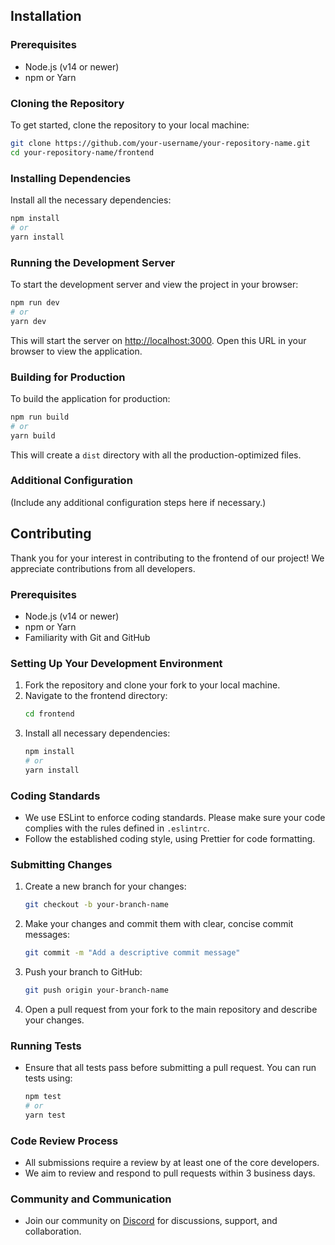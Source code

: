 ## Installation

### Prerequisites
- Node.js (v14 or newer)
- npm or Yarn

### Cloning the Repository
To get started, clone the repository to your local machine:
```bash
git clone https://github.com/your-username/your-repository-name.git
cd your-repository-name/frontend
```

### Installing Dependencies
Install all the necessary dependencies:
```bash
npm install
# or
yarn install
```

### Running the Development Server
To start the development server and view the project in your browser:
```bash
npm run dev
# or
yarn dev
```
This will start the server on [http://localhost:3000](http://localhost:3000). Open this URL in your browser to view the application.

### Building for Production
To build the application for production:
```bash
npm run build
# or
yarn build
```
This will create a `dist` directory with all the production-optimized files.

### Additional Configuration
(Include any additional configuration steps here if necessary.)

## Contributing

Thank you for your interest in contributing to the frontend of our project! We appreciate contributions from all developers.

### Prerequisites

- Node.js (v14 or newer)
- npm or Yarn
- Familiarity with Git and GitHub

### Setting Up Your Development Environment

1. Fork the repository and clone your fork to your local machine.
2. Navigate to the frontend directory:
   ```bash
   cd frontend
   ```
3. Install all necessary dependencies:
   ```bash
   npm install
   # or
   yarn install
   ```

### Coding Standards

- We use ESLint to enforce coding standards. Please make sure your code complies with the rules defined in `.eslintrc`.
- Follow the established coding style, using Prettier for code formatting.

### Submitting Changes

1. Create a new branch for your changes:
   ```bash
   git checkout -b your-branch-name
   ```
2. Make your changes and commit them with clear, concise commit messages:
   ```bash
   git commit -m "Add a descriptive commit message"
   ```
3. Push your branch to GitHub:
   ```bash
   git push origin your-branch-name
   ```
4. Open a pull request from your fork to the main repository and describe your changes.

### Running Tests

- Ensure that all tests pass before submitting a pull request. You can run tests using:
  ```bash
  npm test
  # or
  yarn test
  ```

### Code Review Process

- All submissions require a review by at least one of the core developers.
- We aim to review and respond to pull requests within 3 business days.

### Community and Communication

- Join our community on [Discord](#) for discussions, support, and collaboration.

